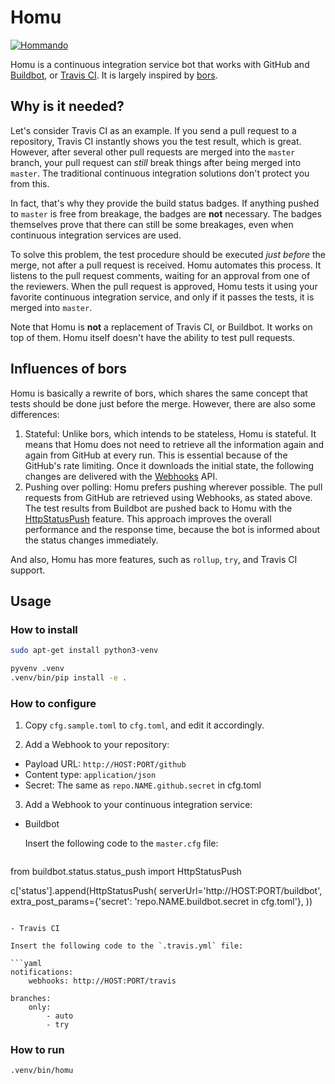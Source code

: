 # Homu

[![Hommando](https://i.imgur.com/4RfmXP9.png)](https://wiki.puella-magi.net/Homura_Akemi)

Homu is a continuous integration service bot that works with GitHub and
[Buildbot](http://buildbot.net/), or [Travis CI](https://travis-ci.org/). It is
largely inspired by [bors](https://github.com/graydon/bors).

## Why is it needed?

Let's consider Travis CI as an example. If you send a pull request to a
repository, Travis CI instantly shows you the test result, which is great.
However, after several other pull requests are merged into the `master` branch,
your pull request can *still* break things after being merged into `master`. The
traditional continuous integration solutions don't protect you from this.

In fact, that's why they provide the build status badges. If anything pushed to
`master` is free from breakage, the badges are **not** necessary. The badges
themselves prove that there can still be some breakages, even when continuous
integration services are used.

To solve this problem, the test procedure should be executed *just before* the
merge, not after a pull request is received. Homu automates this process. It
listens to the pull request comments, waiting for an approval from one of the
reviewers. When the pull request is approved, Homu tests it using your favorite
continuous integration service, and only if it passes the tests, it is merged
into `master`.

Note that Homu is **not** a replacement of Travis CI, or Buildbot. It works on
top of them. Homu itself doesn't have the ability to test pull requests.

## Influences of bors

Homu is basically a rewrite of bors, which shares the same concept that tests
should be done just before the merge. However, there are also some differences:

1. Stateful: Unlike bors, which intends to be stateless, Homu is stateful.
   It means that Homu does not need to retrieve all the information again and
   again from GitHub at every run. This is essential because of the GitHub's
   rate limiting. Once it downloads the initial state, the following changes
   are delivered with the [Webhooks](https://developer.github.com/webhooks/)
   API.
2. Pushing over polling: Homu prefers pushing wherever possible. The pull
   requests from GitHub are retrieved using Webhooks, as stated above. The
   test results from Buildbot are pushed back to Homu with the
   [HttpStatusPush](http://docs.buildbot.net/current/manual/cfg-statustargets.html#httpstatuspush)
   feature. This approach improves the overall performance and the response
   time, because the bot is informed about the status changes immediately.

And also, Homu has more features, such as `rollup`, `try`, and Travis CI
support.

## Usage

### How to install

```sh
sudo apt-get install python3-venv

pyvenv .venv
.venv/bin/pip install -e .
```

### How to configure

1. Copy `cfg.sample.toml` to `cfg.toml`, and edit it accordingly.

2. Add a Webhook to your repository:

 - Payload URL: `http://HOST:PORT/github`
 - Content type: `application/json`
 - Secret: The same as `repo.NAME.github.secret` in cfg.toml

3. Add a Webhook to your continuous integration service:

 - Buildbot

   Insert the following code to the `master.cfg` file:

   ```python
  from buildbot.status.status_push import HttpStatusPush

  c['status'].append(HttpStatusPush(
      serverUrl='http://HOST:PORT/buildbot',
      extra_post_params={'secret': 'repo.NAME.buildbot.secret in cfg.toml'},
  ))
   ```

 - Travis CI

   Insert the following code to the `.travis.yml` file:

   ```yaml
   notifications:
       webhooks: http://HOST:PORT/travis

   branches:
       only:
           - auto
           - try
   ```

### How to run

```sh
.venv/bin/homu
```
